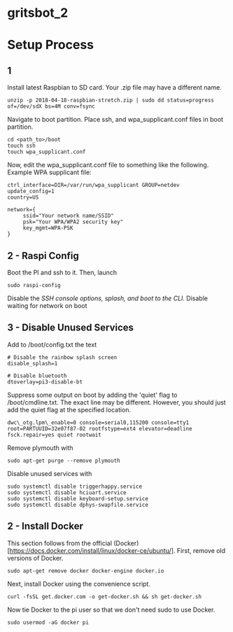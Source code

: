 # gritsbot_2

# Setup Process

## 1 

Install latest Raspbian to SD card.  Your .zip file may have a different name.

```
unzip -p 2018-04-18-raspbian-stretch.zip | sudo dd status=progress of=/dev/sdX bs=4M conv=fsync 
```
 
Navigate to boot partition.  Place ssh, and wpa\_supplicant.conf files in boot partition.

```
cd <path_to>/boot
touch ssh 
touch wpa_supplicant.conf
```

Now, edit the wpa\_supplicant.conf file to something like the following.  Example WPA supplicant file:

```
ctrl_interface=DIR=/var/run/wpa_supplicant GROUP=netdev
update_config=1
country=US

network={
     ssid="Your network name/SSID"
     psk="Your WPA/WPA2 security key"
     key_mgmt=WPA-PSK
}
```

## 2 - Raspi Config

Boot the PI and ssh to it.  Then, launch

```
sudo raspi-config
```

Disable the *SSH console options, splash, and boot to the CLI*. Disable waiting for network on boot 

## 3 - Disable Unused Services 

Add to /boot/config.txt the text

```
# Disable the rainbow splash screen
disable_splash=1

# Disable bluetooth
dtoverlay=pi3-disable-bt
```

Suppress some output on boot by adding the 'quiet' flag to /boot/cmdline.txt.  The exact line may
be different.  However, you should just add the quiet flag at the specified location.

```
dwc\_otg.lpm\_enable=0 console=serial0,115200 console=tty1 root=PARTUUID=32e07f87-02 rootfstype=ext4 elevator=deadline fsck.repair=yes quiet rootwait
```

Remove plymouth with 

```
sudo apt-get purge --remove plymouth
```

Disable unused services with 

```
sudo systemctl disable triggerhappy.service
sudo systemctl disable hciuart.service
sudo systemctl disable keyboard-setup.service
sudo systemctl disable dphys-swapfile.service
```

## 2 - Install Docker

This section follows from the official (Docker)[https://docs.docker.com/install/linux/docker-ce/ubuntu/].  First, remove old versions of Docker.

```
sudo apt-get remove docker docker-engine docker.io
```

Next, install Docker using the convenience script.

```
curl -fsSL get.docker.com -o get-docker.sh && sh get-docker.sh
```

Now tie Docker to the pi user so that we don't need sudo to use Docker.

```
sudo usermod -aG docker pi
```

